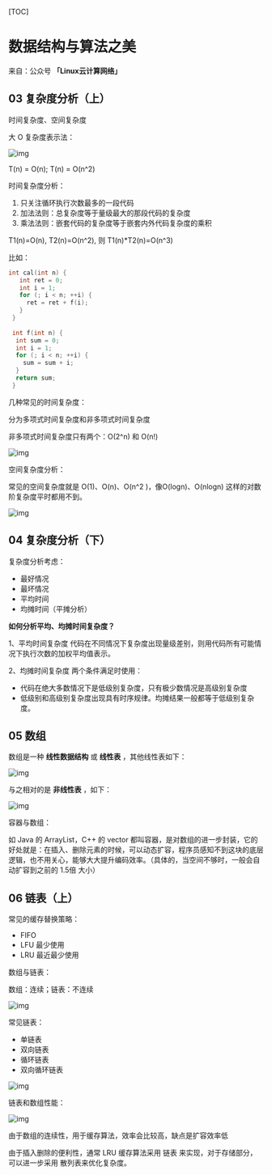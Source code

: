 [TOC]



# 数据结构与算法之美

来自：公众号 **「Linux云计算网络」**

## 03 复杂度分析（上）

时间复杂度、空间复杂度

大 O 复杂度表示法：

![img](https://static001.geekbang.org/resource/image/22/ef/22900968aa2b190072c985a08b0e92ef.png)



T(n) = O(n); T(n) = O(n^2)



时间复杂度分析：

1. 只关注循环执行次数最多的一段代码
2. 加法法则：总复杂度等于量级最大的那段代码的复杂度
3. 乘法法则：嵌套代码的复杂度等于嵌套内外代码复杂度的乘积

T1(n)=O(n), T2(n)=O(n^2), 则 T1(n)*T2(n)=O(n^3)

比如：

```C
int cal(int n) {
   int ret = 0; 
   int i = 1;
   for (; i < n; ++i) {
     ret = ret + f(i);
   } 
 } 
 
 int f(int n) {
  int sum = 0;
  int i = 1;
  for (; i < n; ++i) {
    sum = sum + i;
  } 
  return sum;
 }
```



几种常见的时间复杂度：

分为多项式时间复杂度和非多项式时间复杂度

非多项式时间复杂度只有两个：O(2^n) 和 O(n!)

![img](https://static001.geekbang.org/resource/image/37/0a/3723793cc5c810e9d5b06bc95325bf0a.jpg)



空间复杂度分析：

常见的空间复杂度就是 O(1)、O(n)、O(n^2 )，像O(logn)、O(nlogn) 这样的对数阶复杂度平时都用不到。

![img](https://static001.geekbang.org/resource/image/49/04/497a3f120b7debee07dc0d03984faf04.jpg)



## 04 复杂度分析（下） 

复杂度分析考虑：

- 最好情况
- 最坏情况
- 平均时间
- 均摊时间（平摊分析）



**如何分析平均、均摊时间复杂度？**



 1、平均时间复杂度 代码在不同情况下复杂度出现量级差别，则用代码所有可能情况下执行次数的加权平均值表示。 

2、均摊时间复杂度 两个条件满足时使用：

- 代码在绝大多数情况下是低级别复杂度，只有极少数情况是高级别复杂度
- 低级别和高级别复杂度出现具有时序规律。均摊结果一般都等于低级别复杂度。



## 05 数组

数组是一种 **线性数据结构** 或 **线性表** ，其他线性表如下：

![img](https://static001.geekbang.org/resource/image/b6/77/b6b71ec46935130dff5c4b62cf273477.jpg)



与之相对的是 **非线性表** ，如下：

![img](https://static001.geekbang.org/resource/image/6e/69/6ebf42641b5f98f912d36f6bf86f6569.jpg)



容器与数组：

如 Java 的 ArrayList，C++ 的 vector 都叫容器，是对数组的进一步封装，它的好处就是：在插入、删除元素的时候，可以动态扩容，程序员感知不到这块的底层逻辑，也不用关心，能够大大提升编码效率。（具体的，当空间不够时，一般会自动扩容到之前的 1.5倍 大小）



## 06 链表（上）

常见的缓存替换策略：

- FIFO
- LFU 最少使用
- LRU 最近最少使用



数组与链表：

数组：连续；链表：不连续

![img](https://static001.geekbang.org/resource/image/d5/cd/d5d5bee4be28326ba3c28373808a62cd.jpg)



常见链表：

- 单链表
- 双向链表
- 循环链表
- 双向循环链表



![img](https://static001.geekbang.org/resource/image/d1/91/d1665043b283ecdf79b157cfc9e5ed91.jpg)



链表和数组性能：

![img](https://static001.geekbang.org/resource/image/4f/68/4f63e92598ec2551069a0eef69db7168.jpg)



由于数组的连续性，用于缓存算法，效率会比较高，缺点是扩容效率低

由于插入删除的便利性，通常 LRU 缓存算法采用 链表 来实现，对于存储部分，可以进一步采用 散列表来优化复杂度。











